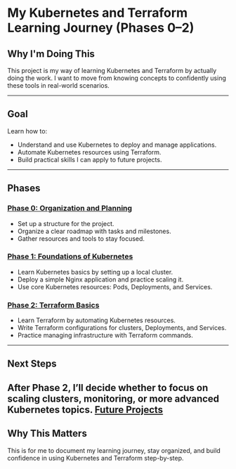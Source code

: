 # My Kubernetes and Terraform Learning Journey (Phases 0–2)

## Why I'm Doing This

This project is my way of learning Kubernetes and Terraform by actually doing the work. I want to move from knowing concepts to confidently using these tools in real-world scenarios.

---

## Goal

Learn how to:
- Understand and use Kubernetes to deploy and manage applications.
- Automate Kubernetes resources using Terraform.
- Build practical skills I can apply to future projects.

---

## Phases

### [**Phase 0: Organization and Planning**](./phase0/phase-0)
- Set up a structure for the project.
- Organize a clear roadmap with tasks and milestones.
- Gather resources and tools to stay focused.

### [**Phase 1: Foundations of Kubernetes**](./phase1/phase-1)
- Learn Kubernetes basics by setting up a local cluster.
- Deploy a simple Nginx application and practice scaling it.
- Use core Kubernetes resources: Pods, Deployments, and Services.

### [**Phase 2: Terraform Basics**](./phase2/phase-2)
- Learn Terraform by automating Kubernetes resources.
- Write Terraform configurations for clusters, Deployments, and Services.
- Practice managing infrastructure with Terraform commands.

---

## Next Steps

After Phase 2, I’ll decide whether to focus on scaling clusters, monitoring, or more advanced Kubernetes topics.
[**Future Projects**](../future-projects)
---

## Why This Matters

This is for me to document my learning journey, stay organized, and build confidence in using Kubernetes and Terraform step-by-step.
